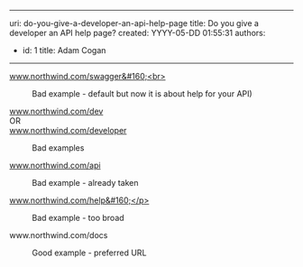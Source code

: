 

---
uri: do-you-give-a-developer-an-api-help-page
title: Do you give a developer an API help page?
created: YYYY-05-DD 01:55:31
authors:
  - id: 1
    title: Adam Cogan
---




<span class='intro'> <p class="ssw15-rteElement-GreyBox">www.northwind.com/swagger&#160;<br></p><div><dd class="ssw15-rteElement-FigureBad">Bad example -&#160;default but&#160;now it is about help for your API)​​<br></dd><p class="ssw15-rteElement-GreyBox">www.northwind.com/dev​<br>OR​<br>www.northwind.com/developer<br></p></div><div><dd class="ssw15-rteElement-FigureBad">Bad example​​s<br></dd><p class="ssw15-rteElement-GreyBox">www.northwind.com/api &#160;</p></div><div><dd class="ssw15-rteElement-FigureBad">Bad example -&#160;already taken<br></dd><p class="ssw15-rteElement-GreyBox">www.northwind.com/help&#160;</p></div><div><dd class="ssw15-rteElement-FigureBad">Bad example - too broad<br></dd></div> </span>

<p class="ssw15-rteElement-GreyBox">www.northwind.com/docs&#160;</p><dd class="ssw15-rteElement-FigureGood">Good example -&#160;preferred URL​<br></dd>


